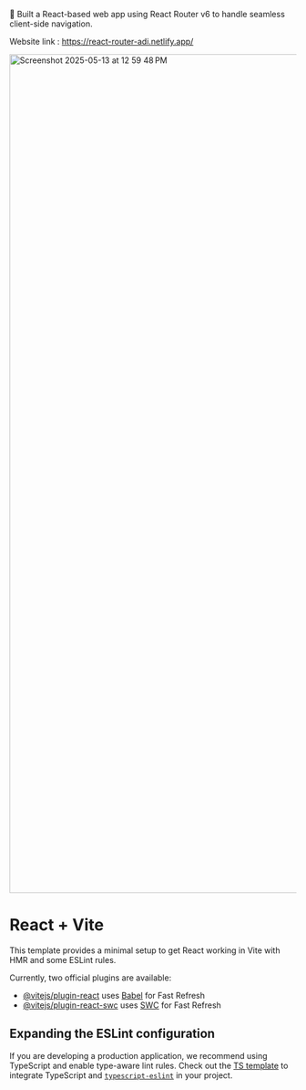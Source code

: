📌 Built a React-based web app using React Router v6 to handle seamless client-side navigation.

Website link : https://react-router-adi.netlify.app/

<img width="1470" alt="Screenshot 2025-05-13 at 12 59 48 PM" src="https://github.com/user-attachments/assets/b00fb396-8a15-402b-a08c-489314794ad3" />

# React + Vite

This template provides a minimal setup to get React working in Vite with HMR and some ESLint rules.

Currently, two official plugins are available:

- [@vitejs/plugin-react](https://github.com/vitejs/vite-plugin-react/blob/main/packages/plugin-react/README.md) uses [Babel](https://babeljs.io/) for Fast Refresh
- [@vitejs/plugin-react-swc](https://github.com/vitejs/vite-plugin-react-swc) uses [SWC](https://swc.rs/) for Fast Refresh

## Expanding the ESLint configuration

If you are developing a production application, we recommend using TypeScript and enable type-aware lint rules. Check out the [TS template](https://github.com/vitejs/vite/tree/main/packages/create-vite/template-react-ts) to integrate TypeScript and [`typescript-eslint`](https://typescript-eslint.io) in your project.
